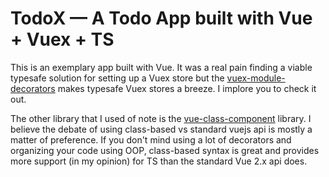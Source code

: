 # TodoX — A Todo App built with Vue + Vuex + TS

This is an exemplary app built with Vue. It was a real pain finding a viable typesafe solution for setting up a Vuex store but the [vuex-module-decorators](https://github.com/championswimmer/vuex-module-decorators) makes typesafe Vuex stores a breeze. I implore you to check it out.

The other library that I used of note is the [vue-class-component](https://github.com/vuejs/vue-class-component) library. I believe the debate of using class-based vs standard vuejs api is mostly a matter of preference. If you don't mind using a lot of decorators and organizing your code using OOP, class-based syntax is great and provides more support (in my opinion) for TS than the standard Vue 2.x api does.
